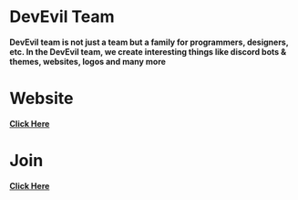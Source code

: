 # DevEvil Team
**DevEvil team is not just a team but a family for programmers, designers, etc. In the DevEvil team, we create interesting things like discord bots & themes, websites, logos and many more**
# Website
**[Click Here](https://devevil-team.xyz/)**
# Join 
**[Click Here](https://devevil-team.xyz/join)**
